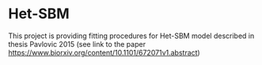 # Het-SBM
This project is providing fitting procedures for Het-SBM model described in  thesis Pavlovic 2015 (see link to the paper https://www.biorxiv.org/content/10.1101/672071v1.abstract)
